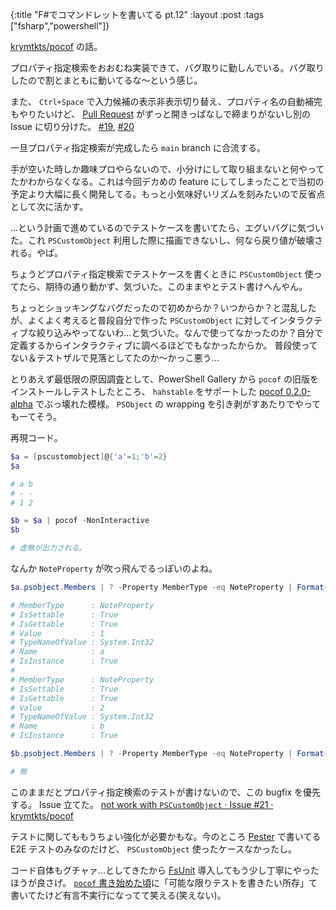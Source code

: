 {:title "F#でコマンドレットを書いてる pt.12"
:layout :post
:tags ["fsharp","powershell"]}

[krymtkts/pocof](https://github.com/krymtkts/pocof) の話。

プロパティ指定検索をおおむね実装できて、バグ取りに勤しんでいる。バグ取りしたので割とまともに動いてるな～という感じ。

また、 `Ctrl+Space` で入力候補の表示非表示切り替え、プロパティ名の自動補完もやりたいけど、 [Pull Request](https://github.com/krymtkts/pocof/pull/14) がずっと開きっぱなしで締まりがないし別の Issue に切り分けた。 [#19](https://github.com/krymtkts/pocof/issues/19), [#20](https://github.com/krymtkts/pocof/issues/20)

一旦プロパティ指定検索が完成したら `main` branch に合流する。

手が空いた時しか趣味プロやらないので、小分けにして取り組まないと何やってたかわからなくなる。これは今回デカめの feature にしてしまったことで当初の予定より大幅に長く開発してる。もっと小気味好いリズムを刻みたいので反省点として次に活かす。

...という計画で進めているのでテストケースを書いてたら、エグいバグに気づいた。これ `PSCustomObject` 利用した際に描画できないし、何なら戻り値が破壊される。やば。

ちょうどプロパティ指定検索でテストケースを書くときに `PSCustomObject` 使ってたら、期待の通り動かず、気づいた。このままやとテスト書けへんやん。

ちょっとショッキングなバグだったので初めからか？いつからか？と混乱したが、よくよく考えると普段自分で作った `PSCustomObject` に対してインタラクティブな絞り込みやってないわ...と気づいた。なんで使ってなかったのか？自分で定義するからインタラクティブに調べるほどでもなかったからか。
普段使ってない＆テストザルで見落としてたのか～かっこ悪う...

とりあえず最低限の原因調査として、PowerShell Gallery から `pocof` の旧版をインストールしテストしたところ、 `hahstable` をサポートした [pocof 0.2.0-alpha](https://www.powershellgallery.com/packages/pocof/0.2.0-alpha) でぶっ壊れた模様。
`PSObject` の wrapping を引き剥がすあたりでやってもーてそう。

再現コード。

```powershell
$a = [pscustomobject]@{'a'=1;'b'=2}
$a

# a b
# - -
# 1 2

$b = $a | pocof -NonInteractive
$b

# 虚無が出力される。
```

なんか `NoteProperty` が吹っ飛んでるっぽいのよね。

```powershell
$a.psobject.Members | ? -Property MemberType -eq NoteProperty | Format-list

# MemberType      : NoteProperty
# IsSettable      : True
# IsGettable      : True
# Value           : 1
# TypeNameOfValue : System.Int32
# Name            : a
# IsInstance      : True
#
# MemberType      : NoteProperty
# IsSettable      : True
# IsGettable      : True
# Value           : 2
# TypeNameOfValue : System.Int32
# Name            : b
# IsInstance      : True

$b.psobject.Members | ? -Property MemberType -eq NoteProperty | Format-list

# 無
```

このままだとプロパティ指定検索のテストが書けないので、この bugfix を優先する。
Issue 立てた。 [not work with `PSCustomObject` · Issue #21 · krymtkts/pocof](https://github.com/krymtkts/pocof/issues/21)

テストに関してももうちょい強化が必要かもな。今のところ [Pester](https://github.com/pester/Pester) で書いてる E2E テストのみなのだけど、 `PSCustomObject` 使ったケースなかったし。

コード自体もグチャァ...としてきたから [FsUnit](https://github.com/fsprojects/FsUnit) 導入してもう少し丁寧にやったほうが良さげ。
[`pocof` 書き始めた頃](/posts/2022-05-07-start-to-write-cmdlet-by-fsharp)に「可能な限りテストを書きたい所存」て書いてたけど有言不実行になってて笑える(笑えない)。
